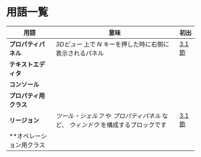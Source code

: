 # 用語一覧

|用語|意味|初出|
|---|---|---|
|**プロパティパネル**|*3Dビュー* 上で *N* キーを押した時に右側に表示されるパネル|[3.1節](body/chapter_03/01_Sample_7_Delete_face_by_mouse_click.md)|
|**テキストエディタ**|||
|**コンソール**|||
|**プロパティ用クラス**|||
|**リージョン**|*ツール・シェルフ* や *プロパティパネル* など、 *ウィンドウ* を構成するブロックです|[3.1節](body/chapter_03/01_Sample_7_Delete_face_by_mouse_click.md)|
|**オペレーション用クラス|||

